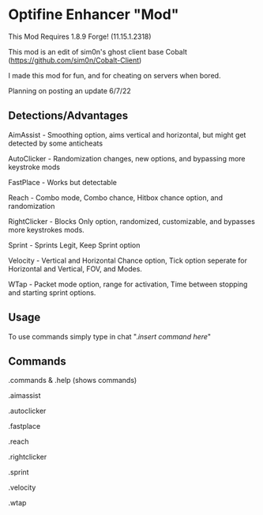 # Optifine Enhancer "Mod"
This Mod Requires 1.8.9 Forge! (11.15.1.2318)

This mod is an edit of sim0n's ghost client base Cobalt (https://github.com/sim0n/Cobalt-Client)

I made this mod for fun, and for cheating on servers when bored.

Planning on posting an update 6/7/22


## Detections/Advantages

AimAssist - Smoothing option, aims vertical and horizontal, but might get detected by some anticheats

AutoClicker - Randomization changes, new options, and bypassing more keystroke mods

FastPlace - Works but detectable

Reach - Combo mode, Combo chance, Hitbox chance option, and randomization

RightClicker - Blocks Only option, randomized, customizable, and bypasses more keystrokes mods.

Sprint - Sprints Legit, Keep Sprint option

Velocity - Vertical and Horizontal Chance option, Tick option seperate for Horizontal and Vertical, FOV, and Modes.

WTap - Packet mode option, range for activation, Time between stopping and starting sprint options. 

## Usage

To use commands simply type in chat ".*insert command here*"

## Commands

.commands & .help (shows commands)

.aimassist

.autoclicker

.fastplace

.reach

.rightclicker

.sprint

.velocity

.wtap

